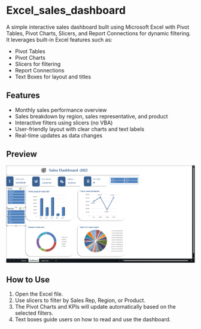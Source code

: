 # Excel_sales_dashboard
A simple interactive sales dashboard built using Microsoft Excel with Pivot Tables, Pivot Charts, Slicers, and Report Connections for dynamic filtering.
It leverages built-in Excel features such as:
- Pivot Tables
- Pivot Charts
- Slicers for filtering
- Report Connections
- Text Boxes for layout and titles

## Features
- Monthly sales performance overview
- Sales breakdown by region, sales representative, and product
- Interactive filters using slicers (no VBA)
- User-friendly layout with clear charts and text labels
- Real-time updates as data changes

## Preview
![Dashboard Preview](dashboard.png)

## How to Use
1. Open the Excel file.
2. Use slicers to filter by Sales Rep, Region, or Product.
3. The Pivot Charts and KPIs will update automatically based on the selected filters.
4. Text boxes guide users on how to read and use the dashboard.


